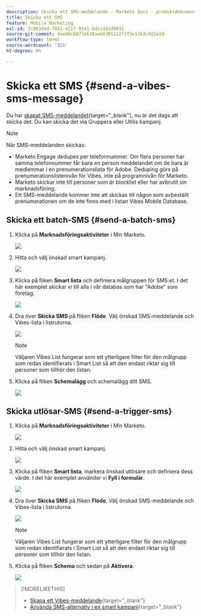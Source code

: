 ```yaml
---
description: Skicka ett SMS-meddelande - Marketo Docs - produktdokumentation
title: Skicka ett SMS
feature: Mobile Marketing
exl-id: 2c863ded-f441-4217-9541-6dcc442d9831
source-git-commit: dae00c6877e638ae60305122f3f3e17b3c922e10
workflow-type: tm+mt
source-wordcount: '321'
ht-degree: 0%

---
```


# Skicka ett SMS {#send-a-vibes-sms-message}

Du har [skapat SMS-meddelandet](/help/marketo/product-docs/mobile-marketing/vibes-sms-messages/create-an-sms-message.md){target="_blank"}, nu är det dags att skicka det. Du kan skicka det via Gruppera eller Utlös kampanj.

>[!NOTE]
>
>När SMS-meddelanden skickas:
>
>* Marketo Engage dedupes per telefonnummer. Om flera personer har samma telefonnummer får bara en person meddelandet om de bara är medlemmar i en prenumerationslista för Adobe. Deduping görs på prenumerationslistenivån för Vibes, inte på programnivån för Marketo.
>* Marketo skickar inte till personer som är blocklist eller har avbrutit sin marknadsföring.
>* Ett SMS-meddelande kommer inte att skickas till någon som avbeställt prenumerationen om de inte finns med i listan Vibes Mobile Database.

## Skicka ett batch-SMS {#send-a-batch-sms}

1. Klicka på **Marknadsföringsaktiviteter** i Min Marketo.

   ![](assets/send-an-sms-message-1.png)

1. Hitta och välj önskad smart kampanj.

   ![](assets/send-an-sms-message-2.png)

1. Klicka på fliken **Smart lista** och definiera målgruppen för SMS:et. I det här exemplet skickar vi till alla i vår databas som har &quot;Adobe&quot; som företag.

   ![](assets/send-an-sms-message-3.png)

1. Dra över **Skicka SMS** på fliken **Flöde**. Välj önskad SMS-meddelande och Vibes-lista i listrutorna.

   ![](assets/send-an-sms-message-4.png)

   >[!NOTE]
   >
   >Väljaren Vibes List fungerar som ett ytterligare filter för den målgrupp som redan identifierats i Smart List så att den endast riktar sig till personer som tillhör den listan.

1. Klicka på fliken **Schemalägg** och schemalägg ditt SMS.

   ![](assets/send-an-sms-message-5.png)

## Skicka utlösar-SMS {#send-a-trigger-sms}

1. Klicka på **Marknadsföringsaktiviteter** i Min Marketo.

   ![](assets/send-an-sms-message-6.png)

1. Hitta och välj önskad smart kampanj.

   ![](assets/send-an-sms-message-7.png)

1. Klicka på fliken **Smart lista**, markera önskad utlösare och definiera dess värde. I det här exemplet använder vi **Fyll i formulär**.

   ![](assets/send-an-sms-message-8.png)

1. Dra över **Skicka SMS** på fliken **Flöde**. Välj önskad SMS-meddelande och Vibes-lista i listrutorna.

   ![](assets/send-an-sms-message-9.png)

   >[!NOTE]
   >
   >Väljaren Vibes List fungerar som ett ytterligare filter för den målgrupp som redan identifierats i Smart List så att den endast riktar sig till personer som tillhör den listan.

1. Klicka på fliken **Schema** och sedan på **Aktivera**.

   ![](assets/send-an-sms-message-10.png)

>[!MORELIKETHIS]
>
>* [Skapa ett Vibes-meddelande](/help/marketo/product-docs/mobile-marketing/vibes-sms-messages/create-an-sms-message.md){target="_blank"}
>* [Använda SMS-alternativ i en smart kampanj](/help/marketo/product-docs/mobile-marketing/vibes-sms-messages/using-sms-options-in-a-smart-campaign.md){target="_blank"}

